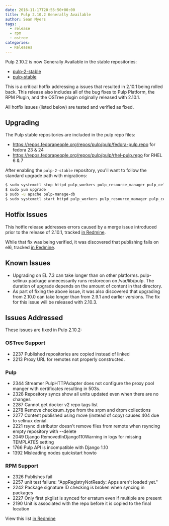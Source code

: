 ```yaml
---
date: 2016-11-17T20:55:50+00:00
title: Pulp 2.10.2 Generally Available
author: Sean Myers
tags:
  - release
  - rpm
  - ostree
categories:
  - Releases
---
```

<!-- more -->
Pulp 2.10.2 is now Generally Available in the stable repositories:

* [pulp-2-stable](https://repos.fedorapeople.org/pulp/pulp/stable/2/)
* [pulp-stable](https://repos.fedorapeople.org/pulp/pulp/stable/latest/)

This is a critical hotfix addressing a issues that resulted in 2.10.1 being
rolled back. This release also includes all of the bug fixes to Pulp Platform,
the RPM Plugin, and the OSTree plugin originally released with 2.10.1.

All hotfix issues (listed below) are tested and verified as fixed.


## Upgrading

The Pulp stable repositories are included in the pulp repo files:

* <https://repos.fedorapeople.org/repos/pulp/pulp/fedora-pulp.repo> for fedora 23 & 24
* <https://repos.fedorapeople.org/repos/pulp/pulp/rhel-pulp.repo> for RHEL 6 & 7

After enabling the `pulp-2-stable` repository, you'll want to follow the standard
upgrade path with migrations:

```sh
$ sudo systemctl stop httpd pulp_workers pulp_resource_manager pulp_celerybeat
$ sudo yum upgrade
$ sudo -u apache pulp-manage-db
$ sudo systemctl start httpd pulp_workers pulp_resource_manager pulp_celerybeat
```

## Hotfix Issues

This hotfix release addresses errors caused by a merge issue introduced prior to
the release of 2.10.1, tracked [in Redmine](https://pulp.plan.io/issues/2378).

While that fix was being verified, it was discovered that publishing fails on el6,
tracked [in Redmine](https://pulp.plan.io/issues/2387).

## Known Issues

- Upgrading on EL 7.3 can take longer than on other platforms. pulp-selinux package unnecessarily
  runs restorecon on /var/lib/pulp. The duration of upgrade depends on the amount of content in
  that directory.
- As part of fixing the above issue, it was also discovered that upgrading from 2.10.0 can take
  longer than from 2.9.1 and earlier versions. The fix for this issue will be released with 2.10.3.

## Issues Addressed

These issues are fixed in Pulp 2.10.2:

### OSTree Support

* 2237 Published repositories are copied instead of linked
* 2213 Proxy URL for remotes not properly constructed.

### Pulp

* 2344 Streamer PulpHTTPAdapter does not configure the proxy pool manger with certificates resulting in 503s.
* 2328 Repository syncs show all units updated even when there are no changes
* 2287 Cannot get docker v2 repo tags list
* 2278 Remove checksum_type from the srpm and drpm collections
* 2277 Content published using move (instead of copy) causes 404 due to selinux denial.
* 2221 rsync distributor doesn't remove files from remote when rsyncing empty repository with --delete
* 2049 Django RemovedInDjango110Warning in logs for missing TEMPLATES setting
* 1766 Pulp API is incompatible with Django 1.10
* 1392 Misleading nodes quickstart howto

### RPM Support

* 2326 Publishes fail
* 2257 unit test failure: "AppRegistryNotReady: Apps aren't loaded yet."
* 2242 Package signature ID checking is broken when syncing in packages
* 2227 Only first pkglist is synced for erratum even if multiple are present
* 2190 Unit is associated with the repo before it is copied to the final location

View this list [in Redmine](http://bit.ly/2eqCCZe)
